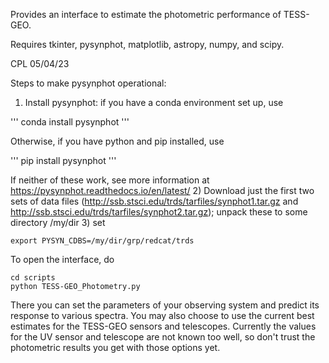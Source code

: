 Provides an interface to estimate the photometric performance of TESS-GEO.

Requires tkinter, pysynphot, matplotlib, astropy, numpy, and scipy.

CPL 05/04/23

Steps to make pysynphot operational:
1) Install pysynphot: if you have a conda environment set up, use

'''
conda install pysynphot
'''

Otherwise, if you have python and pip installed, use

'''
pip install pysynphot
'''

If neither of these work, see more information at https://pysynphot.readthedocs.io/en/latest/
2) Download just the first two sets of data files
(http://ssb.stsci.edu/trds/tarfiles/synphot1.tar.gz and
http://ssb.stsci.edu/trds/tarfiles/synphot2.tar.gz); unpack these
to some directory /my/dir
3) set
```
export PYSYN_CDBS=/my/dir/grp/redcat/trds
```

To open the interface, do

```
cd scripts
python TESS-GEO_Photometry.py
```

There you can set the parameters of your observing system and predict its
response to various spectra. You may also choose to use the current best
estimates for the TESS-GEO sensors and telescopes. Currently the values
for the UV sensor and telescope are not known too well, so don't trust
the photometric results you get with those options yet.
